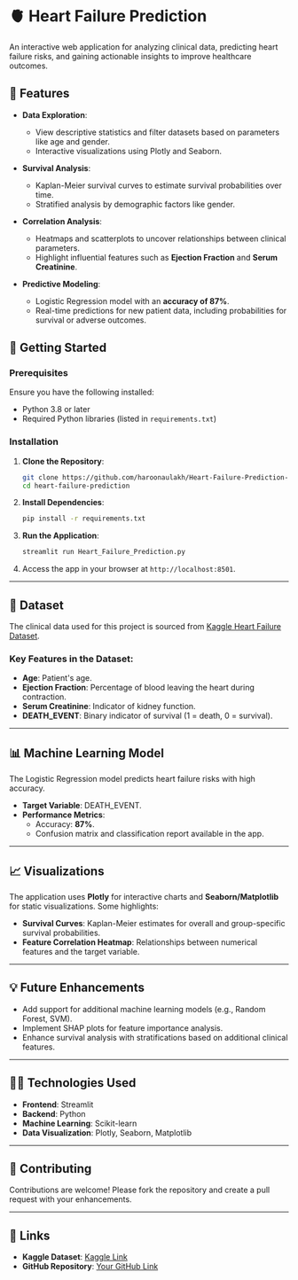 # 🫀 Heart Failure Prediction  

An interactive web application for analyzing clinical data, predicting heart failure risks, and gaining actionable insights to improve healthcare outcomes.  

## 🌟 Features  
- **Data Exploration**:  
  - View descriptive statistics and filter datasets based on parameters like age and gender.  
  - Interactive visualizations using Plotly and Seaborn.  

- **Survival Analysis**:  
  - Kaplan-Meier survival curves to estimate survival probabilities over time.  
  - Stratified analysis by demographic factors like gender.  

- **Correlation Analysis**:  
  - Heatmaps and scatterplots to uncover relationships between clinical parameters.  
  - Highlight influential features such as **Ejection Fraction** and **Serum Creatinine**.  

- **Predictive Modeling**:  
  - Logistic Regression model with an **accuracy of 87%**.  
  - Real-time predictions for new patient data, including probabilities for survival or adverse outcomes.  

## 🚀 Getting Started  

### Prerequisites  
Ensure you have the following installed:  
- Python 3.8 or later  
- Required Python libraries (listed in `requirements.txt`)  

### Installation  

1. **Clone the Repository**:  
   ```bash
   git clone https://github.com/haroonaulakh/Heart-Failure-Prediction-.git
   cd heart-failure-prediction
   ```

2. **Install Dependencies**:  
   ```bash
   pip install -r requirements.txt
   ```

3. **Run the Application**:  
   ```bash
   streamlit run Heart_Failure_Prediction.py
   ```

4. Access the app in your browser at `http://localhost:8501`.  

---

## 🪪 Dataset  
The clinical data used for this project is sourced from [Kaggle Heart Failure Dataset](https://www.kaggle.com/datasets/andrewmvd/heart-failure-clinical-data).  

### Key Features in the Dataset:  
- **Age**: Patient's age.  
- **Ejection Fraction**: Percentage of blood leaving the heart during contraction.  
- **Serum Creatinine**: Indicator of kidney function.  
- **DEATH_EVENT**: Binary indicator of survival (1 = death, 0 = survival).  

---

## 📊 Machine Learning Model  
The Logistic Regression model predicts heart failure risks with high accuracy.  
- **Target Variable**: DEATH_EVENT.  
- **Performance Metrics**:  
  - Accuracy: **87%**.  
  - Confusion matrix and classification report available in the app.  

---

## 📈 Visualizations  
The application uses **Plotly** for interactive charts and **Seaborn/Matplotlib** for static visualizations. Some highlights:  
- **Survival Curves**: Kaplan-Meier estimates for overall and group-specific survival probabilities.  
- **Feature Correlation Heatmap**: Relationships between numerical features and the target variable.  

---

## 💡 Future Enhancements  
- Add support for additional machine learning models (e.g., Random Forest, SVM).  
- Implement SHAP plots for feature importance analysis.  
- Enhance survival analysis with stratifications based on additional clinical features.  

---

## 👩‍💻 Technologies Used  
- **Frontend**: Streamlit  
- **Backend**: Python  
- **Machine Learning**: Scikit-learn  
- **Data Visualization**: Plotly, Seaborn, Matplotlib  

---

## 🤝 Contributing  
Contributions are welcome! Please fork the repository and create a pull request with your enhancements.  

---

## 🔗 Links  
- **Kaggle Dataset**: [Kaggle Link](https://www.kaggle.com/datasets/andrewmvd/heart-failure-clinical-data)  
- **GitHub Repository**: [Your GitHub Link](https://github.com/haroonaulakh/Heart-Failure-Prediction-.git)
